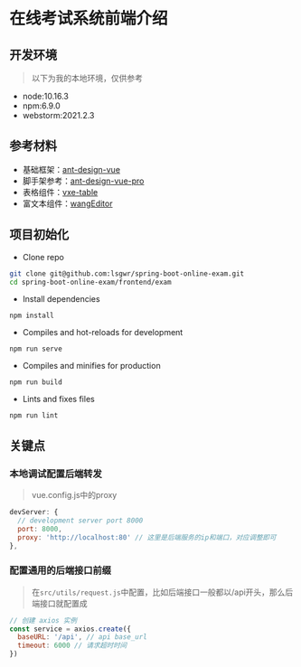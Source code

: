 # 在线考试系统前端介绍

## 开发环境
> 以下为我的本地环境，仅供参考

- node:10.16.3
- npm:6.9.0
- webstorm:2021.2.3

## 参考材料
- 基础框架：[ant-design-vue](https://github.com/vueComponent/ant-design-vue)
- 脚手架参考：[ant-design-vue-pro](https://github.com/vueComponent/ant-design-vue-pro)
- 表格组件：[vxe-table](https://gitee.com/xuliangzhan_admin/vxe-table/)
- 富文本组件：[wangEditor](https://github.com/wangeditor-team/wangEditor)

## 项目初始化

- Clone repo
```bash
git clone git@github.com:lsgwr/spring-boot-online-exam.git
cd spring-boot-online-exam/frontend/exam
```

- Install dependencies
```
npm install
```

- Compiles and hot-reloads for development
```
npm run serve
```

- Compiles and minifies for production
```
npm run build
```

- Lints and fixes files
```
npm run lint
```

## 关键点
### 本地调试配置后端转发
> vue.config.js中的proxy
```js
devServer: {
  // development server port 8000
  port: 8000,
  proxy: 'http://localhost:80' // 这里是后端服务的ip和端口，对应调整即可
},
```

### 配置通用的后端接口前缀
> 在`src/utils/request.js`中配置，比如后端接口一般都以/api开头，那么后端接口就配置成

```js
// 创建 axios 实例
const service = axios.create({
  baseURL: '/api', // api base_url
  timeout: 6000 // 请求超时时间
})
```
